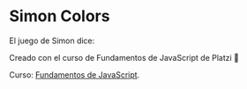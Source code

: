 # Simon Colors

El juego de Simon dice:

Creado con el curso de Fundamentos de JavaScript de Platzi :green_heart:

Curso: [Fundamentos de JavaScript](https://platzi.com/clases/fundamentos-javascript/).

